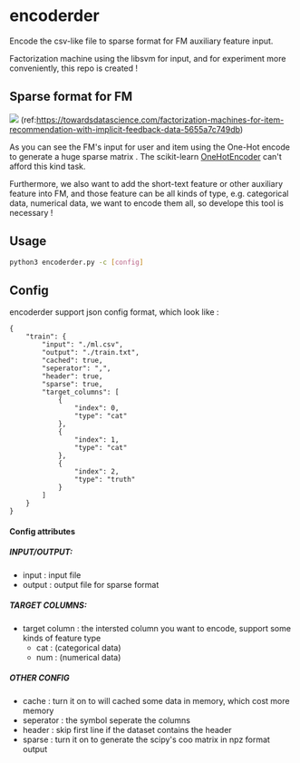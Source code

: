 # encoderder

Encode the csv-like file to sparse format for FM auxiliary feature input.


Factorization machine using the libsvm for input, and for experiment more conveniently, this repo is created !

## Sparse format for FM

![](https://i.imgur.com/qDhSPV5.png)
(ref:https://towardsdatascience.com/factorization-machines-for-item-recommendation-with-implicit-feedback-data-5655a7c749db)

As you can see the FM's input for user and item using the One-Hot encode to generate a huge sparse matrix . The scikit-learn [OneHotEncoder](https://scikit-learn.org/stable/modules/generated/sklearn.preprocessing.OneHotEncoder.html) can't afford this kind task.

Furthermore, we also want to add the short-text feature or other auxiliary feature into FM, and those feature can be all kinds of type, e.g. categorical data, numerical data, we want to encode them all, so develope this tool is necessary !


## Usage

```bash
python3 encoderder.py -c [config]
```

## Config
encoderder support json config format, which look like : 

```json=
{
    "train": {
        "input": "./ml.csv",
        "output": "./train.txt",
        "cached": true,
        "seperator": ",",
        "header": true,
        "sparse": true,
        "target_columns": [
            {
                "index": 0,
                "type": "cat"
            },
            {
                "index": 1,
                "type": "cat"
            },
            {
                "index": 2,
                "type": "truth"
            }
        ]
    }
}
```

#### Config attributes


##### INPUT/OUTPUT:
* input : input file
* output : output file for sparse format

##### TARGET COLUMNS:
* target column : the intersted column you want to encode, support some kinds of feature type
    * cat : (categorical data)
    * num : (numerical data)

##### OTHER CONFIG
* cache : turn it on to will cached some data in memory, which cost more memory
* seperator : the symbol seperate the columns 
* header : skip first line if the dataset contains the header
* sparse : turn it on to generate the scipy's coo matrix in npz format output
